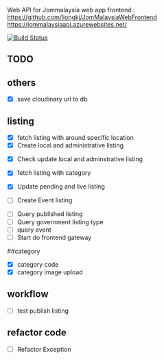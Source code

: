 Web API for Jommalaysia web app frontend : https://github.com/liongkj/JomMalaysiaWebFrontend
https://jommalaysiaapi.azurewebsites.net/

[![Build Status](https://dev.azure.com/busylikedog/biscat/_apis/build/status/jommalaysiaapi%20-%20CI?branchName=master)](https://dev.azure.com/busylikedog/biscat/_build/latest?definitionId=1&branchName=master)

## TODO

## others

- [x] save cloudinary url to db

## listing

- [x] fetch listing with around specific location
- [x] Create local and administrative listing

* [x] Check update local and adminstrative listing
* [x] fetch listing with category
* [x] Update pending and live listing

* [ ] Create Event listing

- [ ] Query published listing
- [ ] Query government listing type
- [ ] query event
- [ ] Start do frontend gateway

##category

- [x] category code
- [x] category image upload

## workflow

- [ ] test publish listing

## refactor code

- [ ] Refactor Exception
